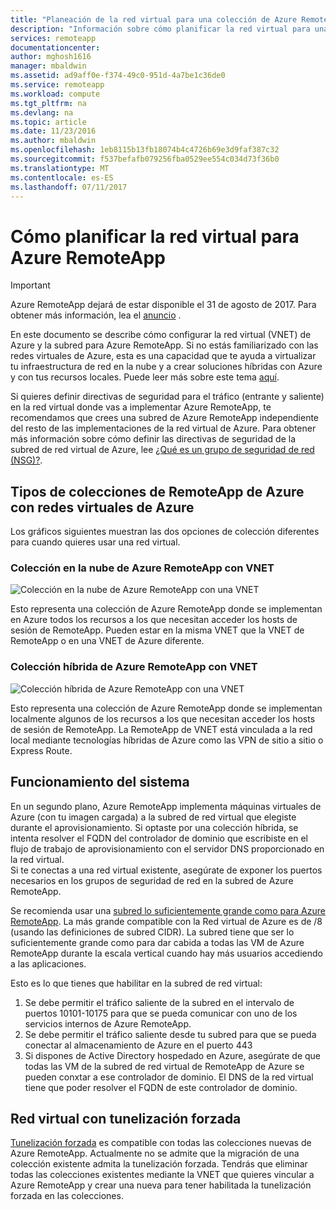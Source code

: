 ```yaml
---
title: "Planeación de la red virtual para una colección de Azure RemoteApp | Microsoft Docs"
description: "Información sobre cómo planificar la red virtual para una colección de Azure RemoteApp."
services: remoteapp
documentationcenter: 
author: mghosh1616
manager: mbaldwin
ms.assetid: ad9aff0e-f374-49c0-951d-4a7be1c36de0
ms.service: remoteapp
ms.workload: compute
ms.tgt_pltfrm: na
ms.devlang: na
ms.topic: article
ms.date: 11/23/2016
ms.author: mbaldwin
ms.openlocfilehash: 1eb8115b13fb18074b4c4726b69e3d9faf387c32
ms.sourcegitcommit: f537befafb079256fba0529ee554c034d73f36b0
ms.translationtype: MT
ms.contentlocale: es-ES
ms.lasthandoff: 07/11/2017
---
```

# <a name="how-to-plan-your-virtual-network-for-azure-remoteapp"></a>Cómo planificar la red virtual para Azure RemoteApp
> [!IMPORTANT]
> Azure RemoteApp dejará de estar disponible el 31 de agosto de 2017. Para obtener más información, lea el [anuncio](https://go.microsoft.com/fwlink/?linkid=821148) .
> 
> 

En este documento se describe cómo configurar la red virtual (VNET) de Azure y la subred para Azure RemoteApp. Si no estás familiarizado con las redes virtuales de Azure, esta es una capacidad que te ayuda a virtualizar tu infraestructura de red en la nube y a crear soluciones híbridas con Azure y con tus recursos locales. Puede leer más sobre este tema [aquí](../virtual-network/virtual-networks-overview.md).

Si quieres definir directivas de seguridad para el tráfico (entrante y saliente) en la red virtual donde vas a implementar Azure RemoteApp, te recomendamos que crees una subred de Azure RemoteApp independiente del resto de las implementaciones de la red virtual de Azure. Para obtener más información sobre cómo definir las directivas de seguridad de la subred de red virtual de Azure, lee [¿Qué es un grupo de seguridad de red (NSG)?](../virtual-network/virtual-networks-nsg.md).

## <a name="types-of-azure-remoteapp-collections-with-azure-virtual-networks"></a>Tipos de colecciones de RemoteApp de Azure con redes virtuales de Azure
Los gráficos siguientes muestran las dos opciones de colección diferentes para cuando quieres usar una red virtual.

### <a name="azure-remoteapp-cloud-collection-with-vnet"></a>Colección en la nube de Azure RemoteApp con VNET
 ![Colección en la nube de Azure RemoteApp con una VNET](./media/remoteapp-planvpn/ra-cloudvpn.png)

Esto representa una colección de Azure RemoteApp donde se implementan en Azure todos los recursos a los que necesitan acceder los hosts de sesión de RemoteApp. Pueden estar en la misma VNET que la VNET de RemoteApp o en una VNET de Azure diferente.

### <a name="azure-remoteapp-hybrid-collection-with-vnet"></a>Colección híbrida de Azure RemoteApp con VNET
![Colección híbrida de Azure RemoteApp con una VNET](./media/remoteapp-planvpn/ra-hybridvpn.png)

Esto representa una colección de Azure RemoteApp donde se implementan localmente algunos de los recursos a los que necesitan acceder los hosts de sesión de RemoteApp. La RemoteApp de VNET está vinculada a la red local mediante tecnologías híbridas de Azure como las VPN de sitio a sitio o Express Route.

## <a name="how-the-system-works"></a>Funcionamiento del sistema
En un segundo plano, Azure RemoteApp implementa máquinas virtuales de Azure (con tu imagen cargada) a la subred de red virtual que elegiste durante el aprovisionamiento. Si optaste por una colección híbrida, se intenta resolver el FQDN del controlador de dominio que escribiste en el flujo de trabajo de aprovisionamiento con el servidor DNS proporcionado en la red virtual.  
Si te conectas a una red virtual existente, asegúrate de exponer los puertos necesarios en los grupos de seguridad de red en la subred de Azure RemoteApp. 

Se recomienda usar una [subred lo suficientemente grande como para Azure RemoteApp](remoteapp-vnetsizing.md). La más grande compatible con la Red virtual de Azure es de /8 (usando las definiciones de subred CIDR). La subred tiene que ser lo suficientemente grande como para dar cabida a todas las VM de Azure RemoteApp durante la escala vertical cuando hay más usuarios accediendo a las aplicaciones. 

Esto es lo que tienes que habilitar en la subred de red virtual: 

1. Se debe permitir el tráfico saliente de la subred en el intervalo de puertos 10101-10175 para que se pueda comunicar con uno de los servicios internos de Azure RemoteApp.
2. Se debe permitir el tráfico saliente desde tu subred para que se pueda conectar al almacenamiento de Azure en el puerto 443
3. Si dispones de Active Directory hospedado en Azure, asegúrate de que todas las VM de la subred de red virtual de RemoteApp de Azure se pueden conxtar a ese controlador de dominio. El DNS de la red virtual tiene que poder resolver el FQDN de este controlador de dominio.

## <a name="virtual-network-with-forced-tunneling"></a>Red virtual con tunelización forzada
[Tunelización forzada](../vpn-gateway/vpn-gateway-about-forced-tunneling.md) es compatible con todas las colecciones nuevas de Azure RemoteApp. Actualmente no se admite que la migración de una colección existente admita la tunelización forzada.  Tendrás que eliminar todas las colecciones existentes mediante la VNET que quieres vincular a Azure RemoteApp y crear una nueva para tener habilitada la tunelización forzada en las colecciones. 


